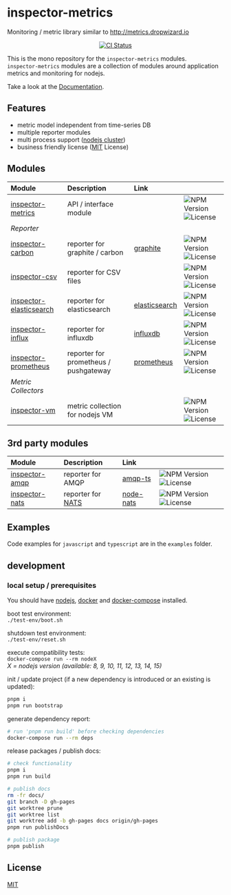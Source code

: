 # inspector-metrics

Monitoring / metric library similar to http://metrics.dropwizard.io

<p align="center">
    <a href="https://travis-ci.org/rstiller/inspector-metrics">
        <img src="https://github.com/rstiller/inspector-metrics/workflows/CI/badge.svg" alt="CI Status">
    </a>
</p>

This is the mono repository for the `inspector-metrics` modules.  
`inspector-metrics` modules are a collection of modules around application metrics and monitoring for nodejs.  

Take a look at the [Documentation](https://rstiller.github.io/inspector-metrics/).

## Features

- metric model independent from time-series DB
- multiple reporter modules
- multi process support ([nodejs cluster](https://nodejs.org/api/cluster.html))
- business friendly license ([MIT](https://www.opensource.org/licenses/mit-license.php) License)

## Modules

| Module | Description | Link |  |
| :--- | :--- | :--- | :--- |
| [inspector-metrics](packages/inspector-metrics) | API / interface module |  | ![NPM Version](https://img.shields.io/npm/v/inspector-metrics.svg) ![License](https://img.shields.io/npm/l/inspector-metrics.svg) |
| *Reporter* |  |  |  |
| [inspector-carbon](packages/inspector-carbon) | reporter for graphite / carbon | [graphite](https://www.npmjs.com/package/graphite) | ![NPM Version](https://img.shields.io/npm/v/inspector-carbon.svg) ![License](https://img.shields.io/npm/l/inspector-carbon.svg) |
| [inspector-csv](packages/inspector-csv) | reporter for CSV files |  | ![NPM Version](https://img.shields.io/npm/v/inspector-csv.svg) ![License](https://img.shields.io/npm/l/inspector-csv.svg) |
| [inspector-elasticsearch](packages/inspector-elasticsearch) | reporter for elasticsearch | [elasticsearch](https://github.com/elastic/elasticsearch-js) | ![NPM Version](https://img.shields.io/npm/v/inspector-elasticsearch.svg) ![License](https://img.shields.io/npm/l/inspector-elasticsearch.svg) |
| [inspector-influx](packages/inspector-influx) | reporter for influxdb | [influxdb](https://github.com/node-influx/node-influx) | ![NPM Version](https://img.shields.io/npm/v/inspector-influx.svg) ![License](https://img.shields.io/npm/l/inspector-influx.svg) |
| [inspector-prometheus](packages/inspector-prometheus) | reporter for prometheus / pushgateway | [prometheus](https://prometheus.io/docs/introduction/overview/) | ![NPM Version](https://img.shields.io/npm/v/inspector-prometheus.svg) ![License](https://img.shields.io/npm/l/inspector-prometheus.svg) |
| *Metric Collectors* |  |  |  |
| [inspector-vm](packages/inspector-vm) | metric collection for nodejs VM |  | ![NPM Version](https://img.shields.io/npm/v/inspector-vm.svg) ![License](https://img.shields.io/npm/l/inspector-vm.svg) |

## 3rd party modules

| Module | Description | Link |  |
| :--- | :--- | :--- | :--- |
| [inspector-amqp](https://github.com/ttous/inspector-amqp) | reporter for AMQP | [amqp-ts](https://github.com/abreits/amqp-ts) | ![NPM Version](https://img.shields.io/npm/v/inspector-amqp.svg) ![License](https://img.shields.io/npm/l/inspector-amqp.svg) |
| [inspector-nats](https://github.com/ttous/inspector-nats) | reporter for [NATS](https://nats.io/) | [node-nats](https://github.com/nats-io/node-nats) | ![NPM Version](https://img.shields.io/npm/v/inspector-nats.svg) ![License](https://img.shields.io/npm/l/inspector-nats.svg) |

## Examples

Code examples for `javascript` and `typescript` are in the `examples` folder.

## development

### local setup / prerequisites

You should have [nodejs](https://nodejs.org/en/), [docker](https://www.docker.com/) and [docker-compose](https://docs.docker.com/compose/) installed.

boot test environment:  
`./test-env/boot.sh`

shutdown test environment:  
`./test-env/reset.sh`

execute compatibility tests:  
`docker-compose run --rm nodeX`  
_X = nodejs version (available: 8, 9, 10, 11, 12, 13, 14, 15)_

init / update project (if a new dependency is introduced or an existing is updated):  
```bash
pnpm i
pnpm run bootstrap
```

generate dependency report:  
```bash
# run 'pnpm run build' before checking dependencies
docker-compose run --rm deps
```

release packages / publish docs:  
```bash
# check functionality
pnpm i
pnpm run build

# publish docs
rm -fr docs/
git branch -D gh-pages
git worktree prune
git worktree list
git worktree add -b gh-pages docs origin/gh-pages
pnpm run publishDocs

# publish package
pnpm publish
```

## License

[MIT](https://www.opensource.org/licenses/mit-license.php)
